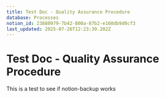 ```yaml
---
title: Test Doc - Quality Assurance Procedure
database: Processes
notion_id: 23880979-7b42-800a-87b2-e160db9d0cf3
last_updated: 2025-07-26T12:23:39.202Z
---
```


# Test Doc - Quality Assurance Procedure


This is a test to see if notion-backup works

